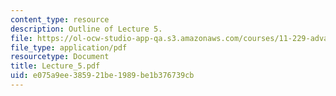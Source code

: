 ```yaml
---
content_type: resource
description: Outline of Lecture 5.
file: https://ol-ocw-studio-app-qa.s3.amazonaws.com/courses/11-229-advanced-writing-seminar-spring-2004/e075a9ee385921be1989be1b376739cb_Lecture_5.pdf
file_type: application/pdf
resourcetype: Document
title: Lecture_5.pdf
uid: e075a9ee-3859-21be-1989-be1b376739cb
---
```

